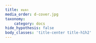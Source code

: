 ```yaml
---
title: ขนฺธก
media_order: d-cover.jpg
taxonomy:
    category: docs
hide_hypothesis: false
body_classes: 'title-center title-h1h2'
---
```


